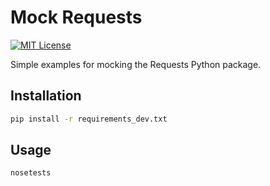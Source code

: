 # Mock Requests

[![MIT License](https://img.shields.io/badge/License-MIT-blue.svg)](https://github.com/NickolasHKraus/mock-requests/blob/master/LICENSE)

Simple examples for mocking the Requests Python package.

## Installation

```bash
pip install -r requirements_dev.txt
```

## Usage

```bash
nosetests
```

